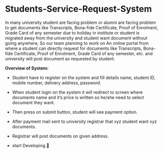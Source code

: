 # Students-Service-Request-System
In many university student are facing problem or alumni are facing problem to get documents like Transcripts, Bona-fide Certificate, Proof of Enrolment, Grade Card of any semester due to holiday in institute or student is migrated away from the university and student want document without going anywhere, So our team planning to work on An online portal from where a student can directly request for documents like Transcripts, Bona-fide Certificate, Proof of Enrolment, Grade Card of any semester, etc. and university will post document as requested by student.

**Overview of System:**

* Student have to register on the system and fill details name, student ID, mobile number, delivery address, password.
* When student login on the system it will redirect to screen where  documents name and it’s price is written so he/she need to select document they want.
* Then press on submit button, student will see payment option.
* After payment mail sent to university registrar that xyz student want xyz documents.
* Registrar will post documents on given address.

* start Developing :rocket:
